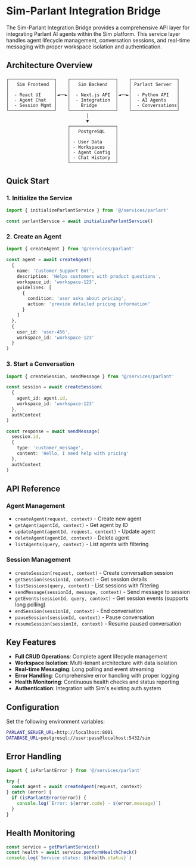 # Sim-Parlant Integration Bridge

The Sim-Parlant Integration Bridge provides a comprehensive API layer for integrating Parlant AI agents within the Sim platform. This service layer handles agent lifecycle management, conversation sessions, and real-time messaging with proper workspace isolation and authentication.

## Architecture Overview

```
┌─────────────────┐    ┌─────────────────┐    ┌─────────────────┐
│   Sim Frontend  │    │   Sim Backend   │    │ Parlant Server  │
│                 │    │                 │    │                 │
│  - React UI     │◄──►│  - Next.js API  │◄──►│  - Python API   │
│  - Agent Chat   │    │  - Integration  │    │  - AI Agents    │
│  - Session Mgmt │    │    Bridge       │    │  - Conversations│
└─────────────────┘    └─────────────────┘    └─────────────────┘
                              │
                              ▼
                       ┌─────────────────┐
                       │   PostgreSQL    │
                       │                 │
                       │ - User Data     │
                       │ - Workspaces    │
                       │ - Agent Config  │
                       │ - Chat History  │
                       └─────────────────┘
```

## Quick Start

### 1. Initialize the Service

```typescript
import { initializeParlantService } from '@/services/parlant'

const parlantService = await initializeParlantService()
```

### 2. Create an Agent

```typescript
import { createAgent } from '@/services/parlant'

const agent = await createAgent(
  {
    name: 'Customer Support Bot',
    description: 'Helps customers with product questions',
    workspace_id: 'workspace-123',
    guidelines: [
      {
        condition: 'user asks about pricing',
        action: 'provide detailed pricing information'
      }
    ]
  },
  {
    user_id: 'user-456',
    workspace_id: 'workspace-123'
  }
)
```

### 3. Start a Conversation

```typescript
import { createSession, sendMessage } from '@/services/parlant'

const session = await createSession(
  {
    agent_id: agent.id,
    workspace_id: 'workspace-123'
  },
  authContext
)

const response = await sendMessage(
  session.id,
  {
    type: 'customer_message',
    content: 'Hello, I need help with pricing'
  },
  authContext
)
```

## API Reference

### Agent Management

- `createAgent(request, context)` - Create new agent
- `getAgent(agentId, context)` - Get agent by ID
- `updateAgent(agentId, request, context)` - Update agent
- `deleteAgent(agentId, context)` - Delete agent
- `listAgents(query, context)` - List agents with filtering

### Session Management

- `createSession(request, context)` - Create conversation session
- `getSession(sessionId, context)` - Get session details
- `listSessions(query, context)` - List sessions with filtering
- `sendMessage(sessionId, message, context)` - Send message to session
- `getEvents(sessionId, query, context)` - Get session events (supports long polling)
- `endSession(sessionId, context)` - End conversation
- `pauseSession(sessionId, context)` - Pause conversation
- `resumeSession(sessionId, context)` - Resume paused conversation

## Key Features

- **Full CRUD Operations**: Complete agent lifecycle management
- **Workspace Isolation**: Multi-tenant architecture with data isolation
- **Real-time Messaging**: Long polling and event streaming
- **Error Handling**: Comprehensive error handling with proper logging
- **Health Monitoring**: Continuous health checks and status reporting
- **Authentication**: Integration with Sim's existing auth system

## Configuration

Set the following environment variables:

```bash
PARLANT_SERVER_URL=http://localhost:8001
DATABASE_URL=postgresql://user:pass@localhost:5432/sim
```

## Error Handling

```typescript
import { isParlantError } from '@/services/parlant'

try {
  const agent = await createAgent(request, context)
} catch (error) {
  if (isParlantError(error)) {
    console.log(`Error: ${error.code} - ${error.message}`)
  }
}
```

## Health Monitoring

```typescript
const service = getParlantService()
const health = await service.performHealthCheck()
console.log(`Service status: ${health.status}`)
```
